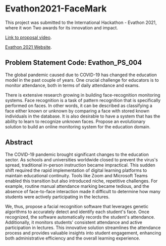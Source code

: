 # Evathon2021-FaceMark

This project was submitted to the International Hackathon - Evathon 2021, where it won Two awards for its innovation and impact.

[Link to proposal video](https://youtu.be/c5EQbrALaYc?si=E3Bdl0TOx3l8dcG7).

[Evathon 2021 Website](https://evathon2021.github.io/).


## Problem Statement Code: Evathon_PS_004

The global pandemic caused due to COVID-19 has changed the education model in the past couple of years. One crucial challenge for educators is to monitor attendance, both in terms of daily attendance and exams.

There is extensive research growing in building face-recognition monitoring systems. Face recognition is a task of pattern recognition that is specifically performed on faces. In other words, it can be described as classifying a face either known or unknown by comparing a face with stored known individuals in the database. It is also desirable to have a system that has the ability to learn to recognize unknown faces. Propose an evolutionary solution to build an online monitoring system for the education domain.

## Abstract

The COVID-19 pandemic brought significant changes to the education sector. As schools and universities worldwide closed to prevent the virus's spread, traditional in-person instruction became impractical. This sudden shift required the rapid implementation of digital learning platforms to maintain educational continuity. Tools like Zoom and Microsoft Teams enabled this transition but also introduced niche, repetitive challenges. For example, routine manual attendance marking became tedious, and the absence of face-to-face interaction made it difficult to determine how many students were actively participating in the lectures. 

We, thus, propose a facial recognition software that leverages genetic algorithms to accurately detect and identify each student's face. Once recognized, the software automatically records the student's attendance. Additionally, it monitors students' consistent attendance and active participation in lectures. This innovative solution streamlines the attendance process and provides valuable insights into student engagement, enhancing both administrative efficiency and the overall learning experience.



